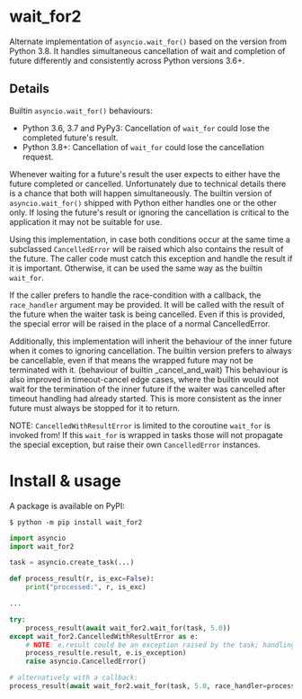 # wait_for2
Alternate implementation of `asyncio.wait_for()` based on the version from Python 3.8. It handles simultaneous
cancellation of wait and completion of future differently and consistently across Python versions 3.6+.

## Details
Builtin `asyncio.wait_for()` behaviours:
  - Python 3.6, 3.7 and PyPy3:
    Cancellation of `wait_for` could lose the completed future's result.
  - Python 3.8+:
    Cancellation of `wait_for` could lose the cancellation request.

Whenever waiting for a future's result the user expects to either have the future completed or cancelled.
Unfortunately due to technical details there is a chance that both will happen simultaneously. The builtin version
of `asyncio.wait_for()` shipped with Python either handles one or the other only. If losing the future's result or
ignoring the cancellation is critical to the application it may not be suitable for use.

Using this implementation, in case both conditions occur at the same time a subclassed `CancelledError` will be
raised which also contains the result of the future. The caller code must catch this exception and handle the
result if it is important. Otherwise, it can be used the same way as the builtin `wait_for`.

If the caller prefers to handle the race-condition with a callback, the `race_handler` argument may be provided.
It will be called with the result of the future when the waiter task is being cancelled. Even if this is provided,
the special error will be raised in the place of a normal CancelledError.

Additionally, this implementation will inherit the behaviour of the inner future when it comes to ignoring
cancellation. The builtin version prefers to always be cancellable, even if that means the wrapped future may
not be terminated with it. (behaviour of builtin _cancel_and_wait) This behaviour is also improved in
timeout-cancel edge cases, where the builtin would not wait for the termination of the inner future if the
waiter was cancelled after timeout handling had already started. This is more consistent as the inner future
must always be stopped for it to return.

NOTE: `CancelledWithResultError` is limited to the coroutine `wait_for` is invoked from!
If this `wait_for` is wrapped in tasks those will not propagate the special exception, but raise their own
`CancelledError` instances.

# Install & usage
A package is available on PyPI:

```console
$ python -m pip install wait_for2
```

```python
import asyncio
import wait_for2

task = asyncio.create_task(...)

def process_result(r, is_exc=False):
    print("processed:", r, is_exc)

...

try:
    process_result(await wait_for2.wait_for(task, 5.0))
except wait_for2.CancelledWithResultError as e:
    # NOTE: e.result could be an exception raised by the task; handling or ignoring it is up to the user code here
    process_result(e.result, e.is_exception)
    raise asyncio.CancelledError()

# alternatively with a callback:
process_result(await wait_for2.wait_for(task, 5.0, race_handler=process_result))

```
